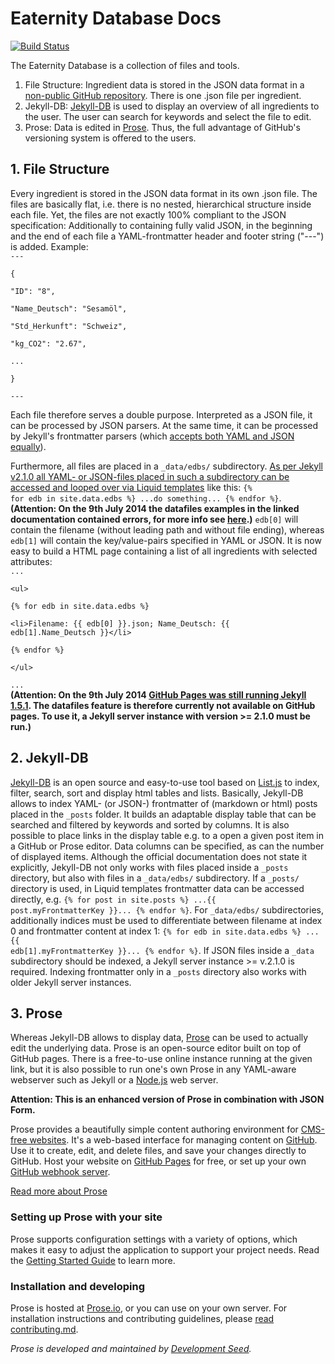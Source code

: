 # Eaternity Database Docs
[![Build Status](https://travis-ci.org/prose/prose.svg?branch=master)](https://travis-ci.org/prose/prose)

The Eaternity Database is a collection of files and tools.
1. File Structure: Ingredient data is stored in the JSON data format in a [non-public GitHub repository](http://prose.io/#eaternity-agent/Eaternity-Datenbank). There is one .json file per ingredient.
2. Jekyll-DB: [Jekyll-DB](https://github.com/rypan/jekyll-db) is used to display an overview of all ingredients to the user. The user can search for keywords and select the file to edit.
3. Prose: Data is edited in [Prose](http://prose.io/). Thus, the full advantage of GitHub's versioning system is offered to the users.

## 1. File Structure
Every ingredient is stored in the JSON data format in its own .json file. The files are basically flat, i.e. there is no nested, hierarchical structure inside each file. Yet, the files are not exactly 100% compliant to the JSON specification: Additionally to containing fully valid JSON, in the beginning and the end of each file a YAML-frontmatter header and footer string ("---") is added. Example:    
<code>\-\-\-  
{  
  "ID": "8",  
  "Name_Deutsch": "Sesamöl",  
  "Std_Herkunft": "Schweiz",  
  "kg_CO2": "2.67",  
  ...  
}  
\-\-\-</code>  

Each file therefore serves a double purpose. Interpreted as a JSON file, it can be processed by JSON parsers. At the same time, it can be processed by Jekyll's frontmatter parsers (which [accepts both YAML and JSON equally](https://github.com/dworthen/js-yaml-front-matter)).

Furthermore, all files are placed in a <code>_data/edbs/</code> subdirectory. [As per Jekyll v2.1.0 all YAML- or JSON-files placed in such a subdirectory can be accessed and looped over via Liquid templates](http://jekyllrb.com/docs/datafiles/) like this: <code>{% for edb in site.data.edbs %} ...do something... {% endfor %}</code>. **(Attention: On the 9th July 2014 the datafiles examples in the linked documentation contained errors, for more info see [here](https://github.com/jekyll/jekyll/pull/2395).)** <code>edb[0]</code> will contain the filename (without leading path and without file ending), whereas <code>edb[1]</code> will contain the key/value-pairs specified in YAML or JSON. It is now easy to build a HTML page containing a list of all ingredients with selected attributes:    
<code>...  
&lt;ul&gt;  
{% for edb in site.data.edbs %}  
  &lt;li&gt;Filename: {{ edb[0] }}.json; Name_Deutsch: {{ edb[1].Name_Deutsch }}&lt;/li&gt;  
{% endfor %}  
&lt;/ul&gt;  
...</code>  
**(Attention: On the 9th July 2014 [GitHub Pages was still running Jekyll 1.5.1](https://pages.github.com/versions/). The datafiles feature is therefore currently not available on GitHub pages. To use it, a Jekyll server instance with version >= 2.1.0 must be run.)**

## 2. Jekyll-DB
[Jekyll-DB](https://github.com/rypan/jekyll-db) is an open source and easy-to-use tool based on [List.js](http://listjs.com/) to index, filter, search, sort and display html tables and lists. Basically, Jekyll-DB allows to index YAML- (or JSON-) frontmatter of (markdown or html) posts placed in the <code>_posts</code> folder. It builds an adaptable display table that can be searched and filtered by keywords and sorted by columns. It is also possible to place links in the display table e.g. to a open a given post item in a GitHub or Prose editor. Data columns can be specified, as can the number of displayed items.
Although the official documentation does not state it explicitly, Jekyll-DB not only works with files placed inside a <code>_posts</code> directory, but also with files in a <code>_data/edbs/</code> subdirectory. If a <code>_posts/</code> directory is used, in Liquid templates frontmatter data can be accessed directly, e.g. <code>{% for post in site.posts %} ...{{ post.myFrontmatterKey }}... {% endfor %}</code>. For <code>_data/edbs/</code> subdirectories, additionally indices must be used to differentiate between filename at index 0 and frontmatter content at index 1: <code>{% for edb in site.data.edbs %} ...{{ edb[1].myFrontmatterKey }}... {% endfor %}</code>.
If JSON files inside a <code>_data</code> subdirectory should be indexed, a Jekyll server instance >= v.2.1.0 is required. Indexing frontmatter only in a <code>_posts</code> directory also works with older Jekyll server instances.

## 3. Prose
Whereas Jekyll-DB allows to display data, [Prose](http://prose.io/) can be used to actually edit the underlying data. Prose is an open-source editor built on top of GitHub pages. There is a free-to-use online instance running at the given link, but it is also possible to run one's own Prose in any YAML-aware webserver such as Jekyll or a [Node.js](http://nodejs.org/) web server.






__Attention: This is an enhanced version of Prose in combination with JSON Form.__

Prose provides a beautifully simple content authoring environment for [CMS-free websites](http://developmentseed.org/blog/2012/07/27/build-cms-free-websites/). It's a web-based interface for managing content on [GitHub](http://github.com). Use it to create, edit, and delete files, and save your changes directly to GitHub. Host your website on [GitHub Pages](http://pages.github.com) for free, or set up your own [GitHub webhook server](http://developmentseed.org/blog/2013/05/01/introducing-jekyll-hook/).

[Read more about Prose](http://prose.io/#about)

### Setting up Prose with your site

Prose supports configuration settings with a variety of options, which makes it easy to adjust the application to support your project needs. Read the [Getting Started Guide](https://github.com/prose/prose/wiki/Getting-Started) to learn more.

### Installation and developing

Prose is hosted at [Prose.io](http://prose.io), or you can use on your own server. For installation instructions and contributing guidelines, please [read contributing.md](CONTRIBUTING.md).

*Prose is developed and maintained by [Development Seed](http://developmentseed.org).*
